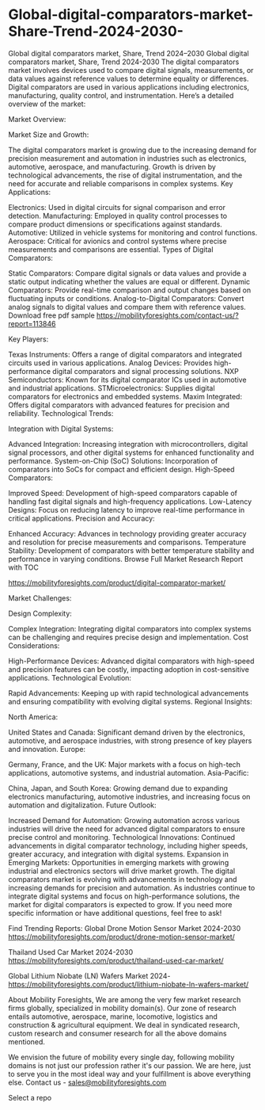 # Global-digital-comparators-market-Share-Trend-2024-2030-
Global digital comparators market, Share, Trend 2024–2030
Global digital comparators market, Share, Trend 2024-2030
The digital comparators market involves devices used to compare digital signals, measurements, or data values against reference values to determine equality or differences. Digital comparators are used in various applications including electronics, manufacturing, quality control, and instrumentation. Here’s a detailed overview of the market:

Market Overview:

Market Size and Growth:

The digital comparators market is growing due to the increasing demand for precision measurement and automation in industries such as electronics, automotive, aerospace, and manufacturing.
Growth is driven by technological advancements, the rise of digital instrumentation, and the need for accurate and reliable comparisons in complex systems.
Key Applications:

Electronics: Used in digital circuits for signal comparison and error detection.
Manufacturing: Employed in quality control processes to compare product dimensions or specifications against standards.
Automotive: Utilized in vehicle systems for monitoring and control functions.
Aerospace: Critical for avionics and control systems where precise measurements and comparisons are essential.
Types of Digital Comparators:

Static Comparators: Compare digital signals or data values and provide a static output indicating whether the values are equal or different.
Dynamic Comparators: Provide real-time comparison and output changes based on fluctuating inputs or conditions.
Analog-to-Digital Comparators: Convert analog signals to digital values and compare them with reference values.
Download free pdf sample
https://mobilityforesights.com/contact-us/?report=113846

Key Players:

Texas Instruments: Offers a range of digital comparators and integrated circuits used in various applications.
Analog Devices: Provides high-performance digital comparators and signal processing solutions.
NXP Semiconductors: Known for its digital comparator ICs used in automotive and industrial applications.
STMicroelectronics: Supplies digital comparators for electronics and embedded systems.
Maxim Integrated: Offers digital comparators with advanced features for precision and reliability.
Technological Trends:

Integration with Digital Systems:

Advanced Integration: Increasing integration with microcontrollers, digital signal processors, and other digital systems for enhanced functionality and performance.
System-on-Chip (SoC) Solutions: Incorporation of comparators into SoCs for compact and efficient design.
High-Speed Comparators:

Improved Speed: Development of high-speed comparators capable of handling fast digital signals and high-frequency applications.
Low-Latency Designs: Focus on reducing latency to improve real-time performance in critical applications.
Precision and Accuracy:

Enhanced Accuracy: Advances in technology providing greater accuracy and resolution for precise measurements and comparisons.
Temperature Stability: Development of comparators with better temperature stability and performance in varying conditions.
Browse Full Market Research Report with TOC

https://mobilityforesights.com/product/digital-comparator-market/

Market Challenges:

Design Complexity:

Complex Integration: Integrating digital comparators into complex systems can be challenging and requires precise design and implementation.
Cost Considerations:

High-Performance Devices: Advanced digital comparators with high-speed and precision features can be costly, impacting adoption in cost-sensitive applications.
Technological Evolution:

Rapid Advancements: Keeping up with rapid technological advancements and ensuring compatibility with evolving digital systems.
Regional Insights:

North America:

United States and Canada: Significant demand driven by the electronics, automotive, and aerospace industries, with strong presence of key players and innovation.
Europe:

Germany, France, and the UK: Major markets with a focus on high-tech applications, automotive systems, and industrial automation.
Asia-Pacific:

China, Japan, and South Korea: Growing demand due to expanding electronics manufacturing, automotive industries, and increasing focus on automation and digitalization.
Future Outlook:

Increased Demand for Automation: Growing automation across various industries will drive the need for advanced digital comparators to ensure precise control and monitoring.
Technological Innovations: Continued advancements in digital comparator technology, including higher speeds, greater accuracy, and integration with digital systems.
Expansion in Emerging Markets: Opportunities in emerging markets with growing industrial and electronics sectors will drive market growth.
The digital comparators market is evolving with advancements in technology and increasing demands for precision and automation. As industries continue to integrate digital systems and focus on high-performance solutions, the market for digital comparators is expected to grow. If you need more specific information or have additional questions, feel free to ask!

Find Trending Reports:
Global Drone Motion Sensor Market 2024-2030
https://mobilityforesights.com/product/drone-motion-sensor-market/

Thailand Used Car Market 2024-2030
https://mobilityforesights.com/product/thailand-used-car-market/

Global Lithium Niobate (LN) Wafers Market 2024-
https://mobilityforesights.com/product/lithium-niobate-ln-wafers-market/

About Mobility Foresights,
We are among the very few market research firms globally, specialized in mobility domain(s). Our zone of research entails automotive, aerospace, marine, locomotive, logistics and construction & agricultural equipment. We deal in syndicated research, custom research and consumer research for all the above domains mentioned.

We envision the future of mobility every single day, following mobility domains is not just our profession rather it's our passion. We are here, just to serve you in the most ideal way and your fulfillment is above everything else. Contact us - sales@mobilityforesights.com

Select a repo
